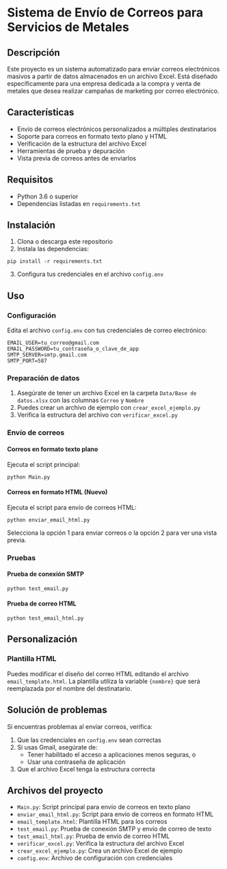 # Sistema de Envío de Correos para Servicios de Metales

## Descripción
Este proyecto es un sistema automatizado para enviar correos electrónicos masivos a partir de datos almacenados en un archivo Excel. Está diseñado específicamente para una empresa dedicada a la compra y venta de metales que desea realizar campañas de marketing por correo electrónico.

## Características
- Envío de correos electrónicos personalizados a múltiples destinatarios
- Soporte para correos en formato texto plano y HTML
- Verificación de la estructura del archivo Excel
- Herramientas de prueba y depuración
- Vista previa de correos antes de enviarlos

## Requisitos
- Python 3.6 o superior
- Dependencias listadas en `requirements.txt`

## Instalación

1. Clona o descarga este repositorio
2. Instala las dependencias:

```
pip install -r requirements.txt
```

3. Configura tus credenciales en el archivo `config.env`

## Uso

### Configuración
Edita el archivo `config.env` con tus credenciales de correo electrónico:

```
EMAIL_USER=tu_correo@gmail.com
EMAIL_PASSWORD=tu_contraseña_o_clave_de_app
SMTP_SERVER=smtp.gmail.com
SMTP_PORT=587
```

### Preparación de datos
1. Asegúrate de tener un archivo Excel en la carpeta `Data/Base de datos.xlsx` con las columnas `Correo` y `Nombre`
2. Puedes crear un archivo de ejemplo con `crear_excel_ejemplo.py`
3. Verifica la estructura del archivo con `verificar_excel.py`

### Envío de correos

#### Correos en formato texto plano
Ejecuta el script principal:

```
python Main.py
```

#### Correos en formato HTML (Nuevo)
Ejecuta el script para envío de correos HTML:

```
python enviar_email_html.py
```

Selecciona la opción 1 para enviar correos o la opción 2 para ver una vista previa.

### Pruebas

#### Prueba de conexión SMTP
```
python test_email.py
```

#### Prueba de correo HTML
```
python test_email_html.py
```

## Personalización

### Plantilla HTML
Puedes modificar el diseño del correo HTML editando el archivo `email_template.html`. La plantilla utiliza la variable `{nombre}` que será reemplazada por el nombre del destinatario.

## Solución de problemas

Si encuentras problemas al enviar correos, verifica:

1. Que las credenciales en `config.env` sean correctas
2. Si usas Gmail, asegúrate de:
   - Tener habilitado el acceso a aplicaciones menos seguras, o
   - Usar una contraseña de aplicación
3. Que el archivo Excel tenga la estructura correcta

## Archivos del proyecto

- `Main.py`: Script principal para envío de correos en texto plano
- `enviar_email_html.py`: Script para envío de correos en formato HTML
- `email_template.html`: Plantilla HTML para los correos
- `test_email.py`: Prueba de conexión SMTP y envío de correo de texto
- `test_email_html.py`: Prueba de envío de correo HTML
- `verificar_excel.py`: Verifica la estructura del archivo Excel
- `crear_excel_ejemplo.py`: Crea un archivo Excel de ejemplo
- `config.env`: Archivo de configuración con credenciales